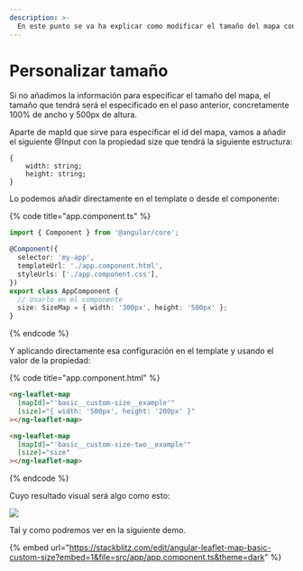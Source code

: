 ```yaml
---
description: >-
  En este punto se va ha explicar como modificar el tamaño del mapa con el tamaño que seleccionemos modificando el que tenemos por defecto
---
```


# Personalizar tamaño

Si no añadimos la información para especificar el tamaño del mapa, el tamaño que tendrá será el especificado en el paso anterior, concretamente 100% de ancho y 500px de altura.

Aparte de mapId que sirve para especificar el id del mapa, vamos a añadir el siguiente @Input con la propiedad size que tendrá la siguiente estructura:

```
{
    width: string;
    height: string;
}
```

Lo podemos añadir directamente en el template o desde el componente:

{% code title="app.component.ts" %}
```typescript
import { Component } from '@angular/core';

@Component({
  selector: 'my-app',
  templateUrl: './app.component.html',
  styleUrls: ['./app.component.css'],
})
export class AppComponent {
  // Usarlo en el componente
  size: SizeMap = { width: '300px', height: '500px' };
}
```
{% endcode %}

Y aplicando directamente esa configuración en el template y usando el valor de la propiedad:

{% code title="app.component.html" %}
```html
<ng-leaflet-map
  [mapId]="'basic__custom-size__example'"
  [size]="{ width: '500px', height: '200px' }"
></ng-leaflet-map>

<ng-leaflet-map
  [mapId]="'basic__custom-size-two__example'"
  [size]="size"
></ng-leaflet-map>
```
{% endcode %}

Cuyo resultado visual será algo como esto:

![](../.gitbook/assets/01-mapa-tamaño.png)

Tal y como podremos ver en la siguiente demo.

{% embed url="https://stackblitz.com/edit/angular-leaflet-map-basic-custom-size?embed=1&file=src/app/app.component.ts&theme=dark" %}

